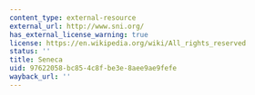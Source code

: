 ```yaml
---
content_type: external-resource
external_url: http://www.sni.org/
has_external_license_warning: true
license: https://en.wikipedia.org/wiki/All_rights_reserved
status: ''
title: Seneca
uid: 97622058-bc85-4c8f-be3e-8aee9ae9fefe
wayback_url: ''
---
```

